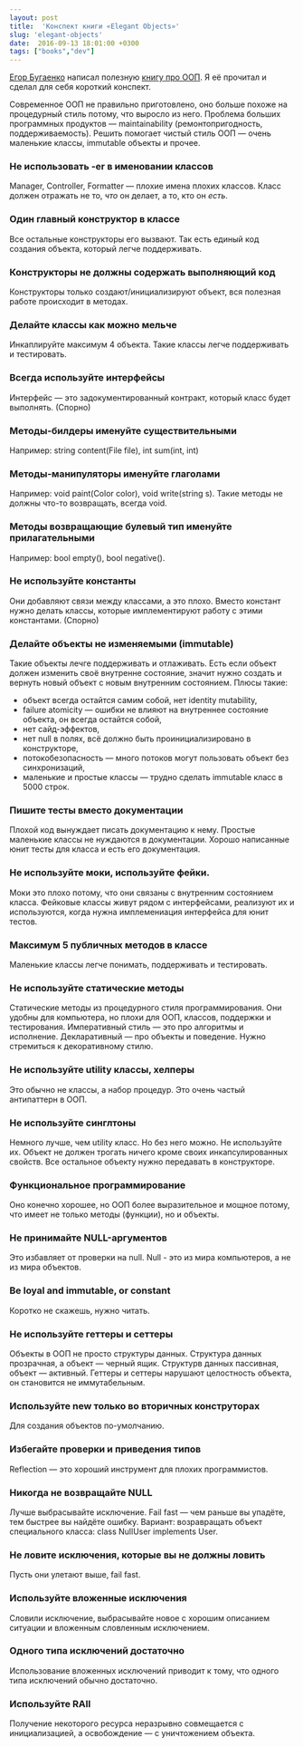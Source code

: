 ```yaml
---
layout: post
title:  'Конспект книги «Elegant Objects»'
slug: 'elegant-objects'
date:  2016-09-13 18:01:00 +0300
tags: ["books","dev"]
---
```


[Егор Бугаенко](http://www.yegor256.com/) написал полезную [книгу про ООП](http://www.yegor256.com/elegant-objects.html). Я её прочитал и сделал для себя короткий конспект.

Современное ООП не правильно приготовлено, оно больше похоже на процедурный стиль потому, что выросло из него. Проблема больших программных продуктов — maintainability (ремонтопригодность, поддерживаемость). Решить помогает чистый стиль ООП — очень маленькие классы, immutable объекты и прочее.

### Не использовать -er в именовании классов

Manager, Controller, Formatter — плохие имена плохих классов. Класс должен отражать не то, *что* он делает, а то, кто он *есть*.

### Один главный конструктор в классе

Все остальные конструкторы его вызвают. Так есть единый код создания объекта, который легче поддерживать.

### Конструкторы не должны содержать выполняющий код

Конструкторы только создают/инициализируют объект, вся полезная работе происходит в методах.

### Делайте классы как можно мельче

Инкаплируйте максимум 4 объекта. Такие классы легче поддерживать и тестировать.

### Всегда используйте интерфейсы

Интерфейс — это задокументированный контракт, который класс будет выполнять. (Спорно)

### Методы-билдеры именуйте существительными

Например: string content(File file), int sum(int, int)

### Методы-манипуляторы именуйте глаголами

Например: void paint(Color color), void write(string s). Такие методы не должны что-то возвращать, всегда void.

### Методы возвращающие булевый тип именуйте прилагательными

Например: bool empty(), bool negative().

### Не используйте константы

Они добавляют связи между классами, а это плохо. Вместо констант нужно делать классы, которые имплементируют работу с этими константами. (Спорно)

### Делайте объекты не изменяемыми (immutable)

Такие объекты лечге поддерживать и отлаживать. Есть если объект должен изменить своё внутренне состояние, значит нужно создать и вернуть новый объект с новым внутренним состоянием. Плюсы такие:

* объект всегда остайтся самим собой, нет identity mutability,
* failure atomicity — ошибки не влияют на внутреннее состояние объекта, он всегда остайтся собой,
* нет сайд-эффектов,
* нет null в полях, всё должно быть проинициализировано в конструкторе,
* потокобезопасность — много потоков могут пользовать объект без синхронизаций,
* маленькие и простые классы  — трудно сделать immutable класс в 5000 строк.

### Пишите тесты вместо документации

Плохой код вынуждает писать документацию к нему. Простые маленькие классы не нуждаются в документации. Хорошо написанные юнит тесты для класса и есть его документация.

### Не используйте моки, используйте фейки.

Моки это плохо потому, что они связаны с внутренним состоянием класса. Фейковые классы живут рядом с интерфейсами, реализуют их и используются, когда нужна имплемениация интерфейса для юнит тестов.

### Максимум 5 публичных методов в классе

Маленькие классы легче понимать, поддерживать и тестировать.

### Не используйте статические методы

Статические методы из процедурного стиля программирования. Они удобны для компьютера, но плохи для ООП, классов, поддержки и тестирования. Императивный стиль — это про алгоритмы и исполнение. Декларативный — про объекты и поведение. Нужно стремиться к декоративному стилю.

### Не используйте utility классы, хелперы

Это обычно не классы, а набор процедур. Это очень частый антипаттерн в ООП.

### Не используйте синглтоны

Немного лучше, чем utility класс. Но без него можно. Не используйте их.
Объект не должен трогать ничего кроме своих инкапсулированных свойств. Все остальное объекту нужно передавать в конструкторе.

### Функциональное программирование

Оно конечно хорошее, но ООП более выразительное и мощное потому, что имеет не только методы (функции), но и объекты.

### Не принимайте NULL-аргументов

Это избавляет от проверки на null. Null - это из мира компьютеров, а не из мира объектов.

### Be loyal and immutable, or constant

Коротко не скажешь, нужно читать.

### Не используйте геттеры и сеттеры

Объекты в ООП не просто структуры данных. Структура данных прозрачная, а объект — черный ящик. Структурв данных пассивная, объект — активный. Геттеры и сеттеры нарушают целостность объекта, он становится не иммутабельным.

### Используйте new только во вторичных конструторах

Для создания объектов по-умолчанию.

### Избегайте проверки и приведения типов

Reflection — это хороший инструмент для плохих программистов.

### Никогда не возвращайте NULL

Лучше выбрасывайте исключение. Fail fast — чем раньше вы упадёте, тем быстрее вы найдёте ошибку. Вариант: возравращать объект специального класса: class NullUser implements User.

### Не ловите исключения, которые вы не должны ловить

Пусть они улетают выше, fail fast.

### Используйте вложенные исключения

Словили исключение, выбрасывайте новое с хорошим описанием ситуации и вложенным словленным исключением.

### Одного типа исключений достаточно

Использование вложенных исключений приводит к тому, что одного типа исключений обычно достаточно.

### Используйте RAII

Получение некоторого ресурса неразрывно совмещается с инициализацией, а освобождение — с уничтожением объекта.


